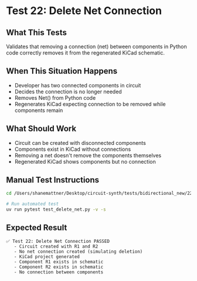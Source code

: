 # Test 22: Delete Net Connection

## What This Tests
Validates that removing a connection (net) between components in Python code correctly removes it from the regenerated KiCad schematic.

## When This Situation Happens
- Developer has two connected components in circuit
- Decides the connection is no longer needed
- Removes Net() from Python code
- Regenerates KiCad expecting connection to be removed while components remain

## What Should Work
- Circuit can be created with disconnected components
- Components exist in KiCad without connections
- Removing a net doesn't remove the components themselves
- Regenerated KiCad shows components but no connection

## Manual Test Instructions
```bash
cd /Users/shanemattner/Desktop/circuit-synth/tests/bidirectional_new/22_test_delete_net

# Run automated test
uv run pytest test_delete_net.py -v -s
```

## Expected Result
```
✅ Test 22: Delete Net Connection PASSED
   - Circuit created with R1 and R2
   - No net connection created (simulating deletion)
   - KiCad project generated
   - Component R1 exists in schematic
   - Component R2 exists in schematic
   - No connection between components
```
